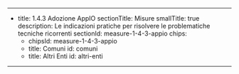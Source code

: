 ---
  - title: 1.4.3 Adozione AppIO
    sectionTitle: Misure
    smallTitle: true
    description: Le indicazioni pratiche per risolvere le problematiche tecniche ricorrenti
    sectionId: measure-1-4-3-appio
    chips:
      - chipsId: measure-1-4-3-appio
      - title: Comuni
        id: comuni
      - title: Altri Enti
        id: altri-enti
---
